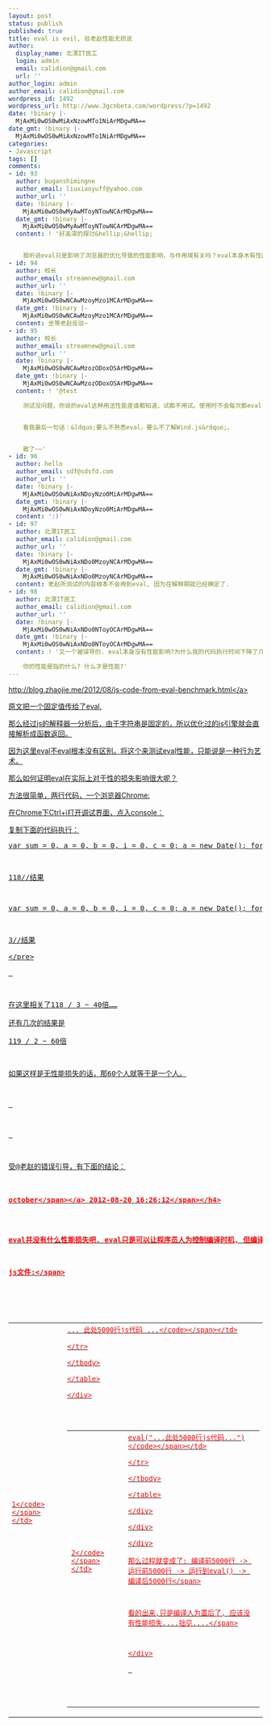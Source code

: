 ```yaml
---
layout: post
status: publish
published: true
title: eval is evil, 驳老赵性能无损说
author:
  display_name: 北漂IT民工
  login: admin
  email: calidion@gmail.com
  url: ''
author_login: admin
author_email: calidion@gmail.com
wordpress_id: 1492
wordpress_url: http://www.3gcnbeta.com/wordpress/?p=1492
date: !binary |-
  MjAxMi0wOS0wMiAxNzowMTo1NiArMDgwMA==
date_gmt: !binary |-
  MjAxMi0wOS0wMiAxNzowMTo1NiArMDgwMA==
categories:
- Javascript
tags: []
comments:
- id: 93
  author: buganshimingne
  author_email: liuxiaoyuff@yahoo.com
  author_url: ''
  date: !binary |-
    MjAxMi0wOS0wMyAwMToyNTowNCArMDgwMA==
  date_gmt: !binary |-
    MjAxMi0wOS0wMyAwMToyNTowNCArMDgwMA==
  content: ! '好高深的探讨&hellip;&hellip;


    我听说eval只是影响了浏览器的优化导致的性能影响，与作用域有关吗？eval本身木有性能影响的'
- id: 94
  author: 校长
  author_email: streamnew@gmail.com
  author_url: ''
  date: !binary |-
    MjAxMi0wOS0wNCAwMzoyMzo1MCArMDgwMA==
  date_gmt: !binary |-
    MjAxMi0wOS0wNCAwMzoyMzo1MCArMDgwMA==
  content: 坐等老赵反驳~
- id: 95
  author: 校长
  author_email: streamnew@gmail.com
  author_url: ''
  date: !binary |-
    MjAxMi0wOS0wNCAwMzozODoxOSArMDgwMA==
  date_gmt: !binary |-
    MjAxMi0wOS0wNCAwMzozODoxOSArMDgwMA==
  content: ! '@test

    测试没问题，你说的eval这种用法性能差谁都知道，试都不用试。使用时不会每次都eval，我测试的是Wind.js里的使用方式，我跟那位专家也强调了很多次。


    看我最后一句话：&ldquo;要么不熟悉eval，要么不了解Wind.js&rdquo;。


    散了~~'
- id: 96
  author: hello
  author_email: sdf@sdsfd.com
  author_url: ''
  date: !binary |-
    MjAxMi0wOS0wNiAxNDoyNzo0MiArMDgwMA==
  date_gmt: !binary |-
    MjAxMi0wOS0wNiAxNDoyNzo0MiArMDgwMA==
  content: ':)'
- id: 97
  author: 北漂IT民工
  author_email: calidion@gmail.com
  author_url: ''
  date: !binary |-
    MjAxMi0wOS0wNiAxNDo0MzoyNCArMDgwMA==
  date_gmt: !binary |-
    MjAxMi0wOS0wNiAxNDo0MzoyNCArMDgwMA==
  content: 老赵所测试的内容根本不会用到eval, 因为在解释期就已经确定了.
- id: 98
  author: 北漂IT民工
  author_email: calidion@gmail.com
  author_url: ''
  date: !binary |-
    MjAxMi0wOS0wNiAxNDo0NToyOCArMDgwMA==
  date_gmt: !binary |-
    MjAxMi0wOS0wNiAxNDo0NToyOCArMDgwMA==
  content: ! '又一个被误导的. eval本身没有性能影响?为什么我的代码执行时间下降了几十倍?

    你的性能是指的什么? 什么才是性能?'
---
```

<p><a href="http:&#47;&#47;blog.zhaojie.me&#47;2012&#47;08&#47;js-code-from-eval-benchmark.html">http:&#47;&#47;blog.zhaojie.me&#47;2012&#47;08&#47;js-code-from-eval-benchmark.html<&#47;a></p>
<p>原文把一个固定值传给了eval,</p>
<p>那么经过js的解释器一分析后，由于字符串是固定的，所以优化过的js引擎就会直接解析成函数返回。</p>
<p>因为这里eval不eval根本没有区别。将这个来测试eval性能，只能说是一种行为艺术。</p>
<p>那么如何证明eval在实际上对于性的损失影响很大呢？</p>
<p>方法很简单，两行代码，一个浏览器Chrome:</p>
<p>在Chrome下Ctrl+i打开调试界面，点入console：</p>
<p>复制下面的代码执行：</p>
<pre name=code language="javascript">
var sum = 0, a = 0, b = 0, i = 0, c = 0; a = new Date(); for(; i < 1000 ; i++) { sum = eval( 'sum + i'); }; b = new Date(); c = b - a; <&#47;em></p>
<p>118&#47;&#47;结果</p>
<p>var sum = 0, a = 0, b = 0, i = 0, c = 0; a = new Date(); for(; i < 1000 ; i++) { sum = sum + i; }; b = new Date(); c = b - a;<&#47;em></p>
<p>3&#47;&#47;结果<br />
<&#47;pre><br />
&nbsp;</p>
<p>在这里相关了118 &#47; 3 ~ 40倍&hellip;&hellip;<br />
还有几次的结果是<br />
119 &#47; 2 ~ 60倍</p>
<p>如果这样是无性能损失的话，那60个人就等于是一个人。</p>
<p>&nbsp;</p>
<p>&nbsp;</p>
<p>受@老赵的错误引导，有下面的结论：</p>
<h4><span style="color: #ff0000;"><a href="http:&#47;&#47;blog.zhaojie.me&#47;2012&#47;08&#47;js-code-from-eval-benchmark.html" rel="nofollow" target="_blank"><span style="color: #ff0000;">october<&#47;span><&#47;a>&nbsp;2012-08-20 16:26:12<&#47;span><&#47;h4></p>
<div id="commentContent_k39B9e3T04000007">
<p><span style="color: #ff0000;">eval并没有什么性能损失吧. eval只是可以让程序员人为控制编译时机, 但编译消耗的时间还是一样的. 比如某一js文件有10000行代码, 假设需要编译x秒 把后5000行代码用eval包起来后,<&#47;span></p>
<p><span style="color: #ff0000;">js文件:<&#47;span></p>
<div id="highlighter_533241">
<div>
<div>
<table>
<tbody>
<tr>
<td><span style="color: #ff0000;"><code>1<&#47;code><&#47;span><&#47;td></p>
<td><span style="color: #ff0000;"><code>... 此处5000行js代码 ...<&#47;code><&#47;span><&#47;td><br />
<&#47;tr><br />
<&#47;tbody><br />
<&#47;table><br />
<&#47;div></p>
<div>
<table>
<tbody>
<tr>
<td><span style="color: #ff0000;"><code>2<&#47;code><&#47;span><&#47;td></p>
<td><span style="color: #ff0000;"><code>eval("...此处5000行js代码...")<&#47;code><&#47;span><&#47;td><br />
<&#47;tr><br />
<&#47;tbody><br />
<&#47;table><br />
<&#47;div><br />
<&#47;div><br />
<&#47;div><br />
<span style="color: #ff0000;">那么过程就变成了: 编译前5000行 -> 运行前5000行 -> 运行到eval() -> 编译后5000行<&#47;span></p>
<p><span style="color: #ff0000;">看的出来,只是编译人为置后了, 应该没有性能损失....拙见....<&#47;span></p>
<p><&#47;div><br />
&nbsp;</p>
